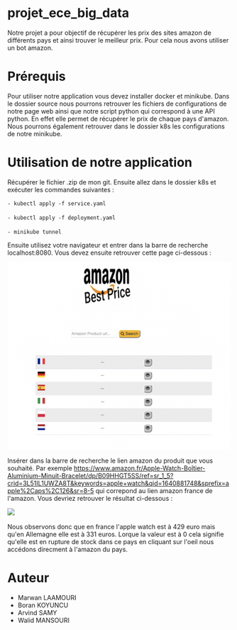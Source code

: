 # projet_ece_big_data

Notre projet a pour objectif de récupérer les prix des sites amazon de différents pays et ainsi trouver le meilleur prix. Pour cela nous avons utiliser un bot amazon.

# Prérequis

Pour utiliser notre application vous devez installer docker et minikube. Dans le dossier source nous pourrons retrouver les fichiers de configurations de notre page web ainsi que notre script python qui correspond à une API python. En effet elle permet de récupérer le prix de chaque pays d'amazon. Nous pourrons également retrouver dans le dossier k8s les configurations de notre minikube.

# Utilisation de notre application

Récupérer le fichier .zip de mon git. Ensuite allez dans le dossier k8s et exécuter les commandes suivantes :

    - kubectl apply -f service.yaml

    - kubectl apply -f deployment.yaml
        
    - minikube tunnel

Ensuite utilisez votre navigateur et entrer dans la barre de recherche localhost:8080. Vous devez ensuite retrouver cette page ci-dessous :

![](images/page_de_connexion.png)

Insérer dans la barre de recherche le lien amazon du produit que vous souhaité. Par exemple https://www.amazon.fr/Apple-Watch-Boîtier-Aluminium-Minuit-Bracelet/dp/B09HHGT5SS/ref=sr_1_5?crid=3L51IL1UWZA8T&keywords=apple+watch&qid=1640881748&sprefix=apple%2Caps%2C126&sr=8-5 qui correpond au lien amazon france de l'amazon. 
Vous devriez retrouver le résultat ci-dessous :

![](images/résultat.png)

Nous observons donc que en france l'apple watch est à 429 euro mais qu'en Allemagne elle est à 331 euros. Lorque la valeur est à 0 cela signifie qu'elle est en rupture de stock dans ce pays en cliquant sur l'oeil nous accédons direcment à l'amazon du pays.

# Auteur

 - Marwan LAAMOURI
 - Boran KOYUNCU
 - Arvind SAMY
 - Walid MANSOURI
